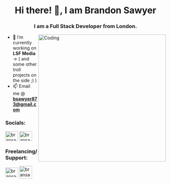 <h1 align="center">Hi there! 👋, I am Brandon Sawyer</h1>
<h3 align="center">I am a Full Stack Developer from London.</h3>
<img align="right" alt="Coding" width="400" src="https://user-images.githubusercontent.com/74038190/225813708-98b745f2-7d22-48cf-9150-083f1b00d6c9.gif">

- 🔭 I’m currently working on **LSF Media**
  <br>
-> ( and some other troll projects on the side ;) )
- 📫 Email me @ **bsawyer873@gmail.com**

<h3 align="left">Socials:</h3> 
<a href="https://www.instagram.com/lsfmediaagency/" target="blank"><img align="center" src="https://raw.githubusercontent.com/rahuldkjain/github-profile-readme-generator/master/src/images/icons/Social/instagram.svg" alt="bransawyer2" height="30" width="40" /></a>
<a href="https://t.snapchat.com/WxLxenL9" target="blank"><img align="center" src="https://github.com/rahuldkjain/github-profile-readme-generator/blob/master/src/images/icons/Social/snapchat.svg" alt="bransawyer1" height="30" width="40" /></a>

<h3 align="left">Freelancing/Support:</h3> 
<p align="left">
<a href=" https://www.fiverr.com/brandon_sawyer" target="blank"><img align="center" src="https://user-images.githubusercontent.com/70473461/92360592-5a3bb800-f0ed-11ea-8dce-dd95b72c7825.png" alt="bransawyerrr" height="30" width="40" /></a>
<a href="https://www.buymeacoffee.com/brandonsawyer" target="blank"><img align="center" src="https://www.vectorlogo.zone/logos/patreon/patreon-tile.svg" alt="bransawyerr" height="40" width="40" /></a>
</p>
